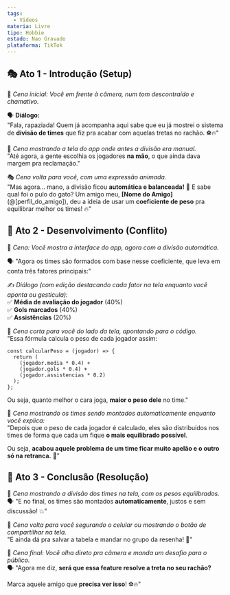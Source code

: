 ```yaml
---
tags:
  - Videos
materia: Livre
tipo: Hobbie
estado: Nao Gravado
plataforma: TikTok
---
```

## 🎭 Ato 1 - Introdução (Setup)  
📢 *Cena inicial: Você em frente à câmera, num tom descontraído e chamativo.*  

🗣️ **Diálogo:**  
"Fala, rapaziada! Quem já acompanha aqui sabe que eu já mostrei o sistema de **divisão de times** que fiz pra acabar com aquelas tretas no rachão. ⚽🔥"  

📢 *Cena mostrando a tela do app onde antes a divisão era manual.*  
"Até agora, a gente escolhia os jogadores **na mão**, o que ainda dava margem pra reclamação."  

🎭 *Cena volta para você, com uma expressão animada.*  
"Mas agora… mano, a divisão ficou **automática e balanceada!** 🤯 E sabe qual foi o pulo do gato? Um amigo meu, **[Nome do Amigo]** (@[perfil_do_amigo]), deu a ideia de usar um **coeficiente de peso** pra equilibrar melhor os times! 🔥"  

## 🚀 Ato 2 - Desenvolvimento (Conflito)  
📢 *Cena: Você mostra a interface do app, agora com a divisão automática.*  

🗣️ "Agora os times são formados com base nesse coeficiente, que leva em conta três fatores principais:"  

✍️ *Diálogo (com edição destacando cada fator na tela enquanto você aponta ou gesticula):*  
✅ **Média de avaliação do jogador** (40%)  
✅ **Gols marcados** (40%)  
✅ **Assistências** (20%)  

📢 *Cena corta para você do lado da tela, apontando para o código.*  
"Essa fórmula calcula o peso de cada jogador assim:  
```tsx
const calcularPeso = (jogador) => {
  return (
    (jogador.media * 0.4) +
    (jogador.gols * 0.4) +
    (jogador.assistencias * 0.2)
  );
};
```
Ou seja, quanto melhor o cara joga, **maior o peso dele** no time."  

📢 *Cena mostrando os times sendo montados automaticamente enquanto você explica:*  
"Depois que o peso de cada jogador é calculado, eles são distribuídos nos times de forma que cada um fique **o mais equilibrado possível**.  

Ou seja, **acabou aquele problema de um time ficar muito apelão e o outro só na retranca.** 🤣"  

## 🎉 Ato 3 - Conclusão (Resolução)  
📢 *Cena mostrando a divisão dos times na tela, com os pesos equilibrados.*  
🗣️ "E no final, os times são montados **automaticamente**, justos e sem discussão! 💥"  

📢 *Cena volta para você segurando o celular ou mostrando o botão de compartilhar na tela.*  
"E ainda dá pra salvar a tabela e mandar no grupo da resenha! 📸"  

📢 *Cena final: Você olha direto pra câmera e manda um desafio para o público.*  
🗣️ "Agora me diz, **será que essa feature resolve a treta no seu rachão?**  

Marca aquele amigo que **precisa ver isso**! ⚽🔥"  
